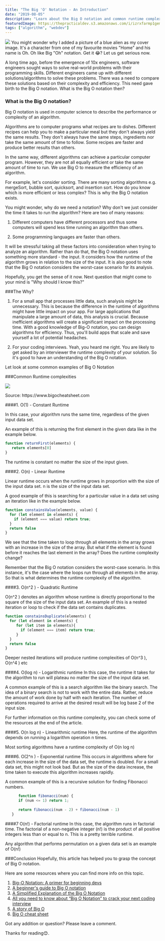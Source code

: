 ```yaml
---
title: "The Big 'O' Notation - An Introduction"
date: "2019-08-05"
description: "Learn about the Big O notation and common runtime complexities."
featuredImage: https://thepracticaldev.s3.amazonaws.com/i/izrxfarmp1gemu04nmh7.jpg
tags: ["algorithm", "webdev"]
---
```


![](https://thepracticaldev.s3.amazonaws.com/i/izrxfarmp1gemu04nmh7.jpg)
You might wonder why I added a picture of a blue alien as my cover image. It's a character from one of my favourite movies "Home" and his name is Oh. Oh like Big "Oh" notation. Get it 😂?
Let us get serious now.

A long time ago, before the emergence of 10x engineers, software engineers sought ways to solve real-world problems with their programming skills. Different engineers came up with different solutions/algorithms to solve these problems. There was a need to compare these solutions based on their complexity and efficiency. This need gave birth to the Big O notation. What is the Big O notation then?

### What is the Big O notation? 

Big O notation is used in computer science to describe the performance or complexity of an algorithm.

Algorithms are to computer programs what recipes are to dishes. Different recipes can help you to make a particular meal but they don't always yield the same results. They don't always have the same steps, ingredients nor take the same amount of time to follow. Some recipes are faster and produce better results than others.

In the same way,  different algorithms can achieve a particular computer program. However, they are not all equally efficient or take the same amount of time to run. We use Big O to measure the efficiency of an algorithm.

For example, let's consider sorting. There are many sorting algorithms e.g. mergeSort, bubble sort, quicksort, and insertion sort. How do you know which is more efficient or less complex? This is why the Big O notation exists.

You might wonder, why do we need a notation? Why don't we just consider the time it takes to run the algorithm? Here are two of many reasons: 

1. Different computers have different processors and thus some computers will spend less time running an algorithm than others.

2. Some programming languages are faster than others. 

It will be stressful taking all these factors into consideration when trying to analyze an algorithm. Rather than do that, the Big O notation uses something more standard - the input. It considers how the runtime of the algorithm grows in relation to the size of the input. It is also good to note that the Big O notation considers the worst-case scenario for its analysis.

Hopefully, you get the sense of it now. Next question that might come to your mind is "Why should I know this?"

###The Why? 
1. For a  small app that processes little data, such analysis might be unnecessary. This is because the difference in the runtime of algorithms might have little impact on your app. For large applications that manipulate a large amount of data, this analysis is crucial.  Because inefficient algorithms will create a significant impact on the processing time. With a good knowledge of Big-O notation, you can design algorithms for efficiency. Thus, you'll build apps that scale and save yourself a lot of potential headaches.

2. For your coding interviews. Yeah, you heard me right. You are likely to get asked by an interviewer the runtime complexity of your solution. So it's good to have an understanding of the Big O notation.

Let look at some common examples of Big O Notation

###Common Runtime complexities

![](https://thepracticaldev.s3.amazonaws.com/i/r38ytuycnzi6hd8dnevh.png)

<figcaption>Source: https://www.bigocheatsheet.com</figcaption>

####1. O(1) - Constant Runtime

In this case, your algorithm runs the same time, regardless of the given input data set. 

An example of this is returning the first element in the given data like in the example below.

```js
function returnFirst(elements) {
   return elements[0]
}

```

The runtime is constant no matter the size of the input given.

####2. O(n) - Linear Runtime

Linear runtime occurs when the runtime grows in proportion with the size of the input data set. n is the size of the input data set.

A good example of this is searching for a particular value in a data set using an iteration like in the example below.

```js
function constainsValue(elements, value) {
  for (let element in elements) {
    if (element === value) return true;
  }
  return false
}
```

We see that the time taken to loop through all elements in the array grows with an increase in the size of the array. But what if the element is found before it reaches the last element in the array? Does the runtime complexity change?

Remember that the Big O notation considers the worst-case scenario. In this instance, it's the case where the loops run through all elements in the array. So that is what determines the runtime complexity of the algorithm.

####3. O(n^2 ) - Quadratic Runtime

O(n^2 ) denotes an algorithm whose runtime is directly proportional to the square of the size of the input data set. 
An example of this is a nested iteration or loop to check if the data set contains duplicates.

```js
function constainsDuplicate(elements) {
  for (let element in elements) {
     for (let item in elements){
       if (element === item) return true;
     }
  }
  return false
}
```

Deeper nested iterations will produce runtime complexities of O(n^3 ), O(n^4 ) etc

####4. O(log n) - Logarithmic runtime
In this case, the runtime it takes for the algorithm to run will plateau no matter the size of the input data set. 

A common example of this is a search algorithm like the binary search. The idea of a binary search is not to work with the entire data. Rather, reduce the amount of work done by half with each iteration.
The number of operations required to arrive at the desired result will be log base 2 of the input size.

For further information on this runtime complexity, you can check some of the resources at the end of the article.

####5. O(n log n) - Linearithmic runtime 
Here, the runtime of the algorithm depends on running a logarithm operation n times. 

Most sorting algorithms have a runtime complexity of O(n log n)

####6. O(2^n ) - Exponential runtime
This occurs in algorithms where for each increase in the size of the data set, the runtime is doubled. For a small data set, this might not look bad. But as the size of the data increase, the time taken to execute this algorithm increases rapidly. 

A common example of this is a recursive solution for finding Fibonacci numbers.

```js
      function fibonacci(num) {
      if (num <= 1) return 1;
     
      return fibonacci(num - 2) + fibonacci(num - 1)
   }
```

####7 O(n!) - Factorial runtime
In this case, the algorithm runs in factorial time. The factorial of a non-negative integer (n!) is the product of all positive integers less than or equal to n. This is a pretty terrible runtime.

Any algorithm that performs permutation on a given data set is an example of O(n!)

###Conclusion
Hopefully, this article has helped you to grasp the concept of Big O notation. 

Here are some resources where you can find more info on this topic.

1. [Big-O Notation: A primer for beginning devs](https://blog.educative.io/a-big-o-primer-for-beginning-devs/)
2. [A beginner's guide to Big O notation](https://rob-bell.net/2009/06/a-beginners-guide-to-big-o-notation/)
3. [A Simplified Explanation of the Big O Notation](https://medium.com/karuna-sehgal/a-simplified-explanation-of-the-big-o-notation-82523585e835)
4. [All you need to know about “Big O Notation” to crack your next coding interview](https://www.freecodecamp.org/news/all-you-need-to-know-about-big-o-notation-to-crack-your-next-coding-interview-9d575e7eec4/)
5. [A story of Big O](https://medium.com/@deadcookies/a-story-of-big-o-453471a35e62)
6. [Big O cheat sheet](https://www.bigocheatsheet.com/)

Got any addition or question? Please leave a comment. 

Thanks for reading😊.